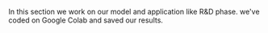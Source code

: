 In this section we work on our model and application like R&D phase. we've coded on Google Colab and saved our results.

